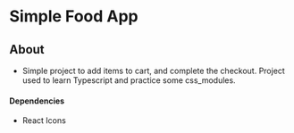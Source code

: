 
# Simple Food App

## About
- Simple project to add items to cart, and complete the checkout. Project used to learn Typescript and practice some css_modules.


#### Dependencies

- React Icons
